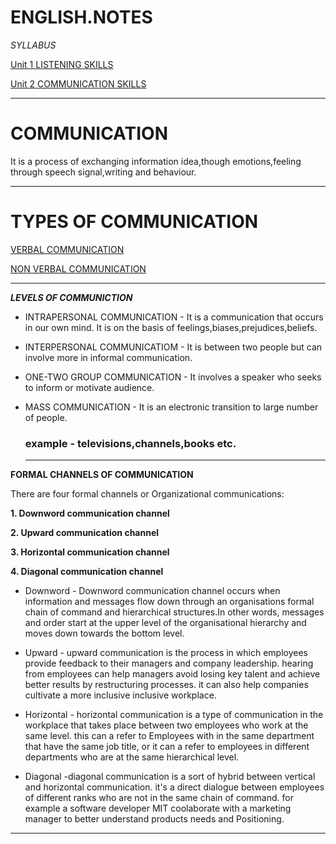 
# ENGLISH.NOTES


*SYLLABUS*

[Unit 1 LISTENING SKILLS](https://github.com/Japmankaur/english.notes/blob/main/unit%201.md)

[Unit 2 COMMUNICATION SKILLS](https://github.com/Japmankaur/english.notes/blob/main/unit%202.md)

----

# COMMUNICATION
It is a process of exchanging information idea,though emotions,feeling through speech signal,writing and behaviour.

---


# TYPES OF COMMUNICATION

[VERBAL COMMUNICATION](https://github.com/Japmankaur/english.notes/blob/main/verbal%20communication.md)

[NON VERBAL COMMUNICATION](https://github.com/Japmankaur/english.notes/blob/main/non%20verbal%20communication.md)

---


***LEVELS OF COMMUNICTION***


- INTRAPERSONAL COMMUNICATION - It is a communication that occurs in our own mind. It is on the basis of feelings,biases,prejudices,beliefs.

- INTERPERSONAL COMMUNICATIOM - It is between two people but can involve more in informal communication.

- ONE-TWO GROUP COMMUNICATION - It involves a speaker who seeks to inform or motivate audience.

- MASS COMMUNICATION - It is an electronic transition to large number of people.
  ### example - televisions,channels,books etc.

  ---

 **FORMAL CHANNELS OF COMMUNICATION**
 
 There are four formal channels or Organizational communications:
 
 **1. Downword communication channel**
 
 **2. Upward communication channel**
 
**3. Horizontal communication channel**

**4. Diagonal communication channel**

  - Downword - Downword communication channel occurs when information and messages flow down through an organisations formal chain of command and hierarchical structures.In other words, messages and order start at the upper level of the organisational hierarchy and moves down towards the bottom level.
  
  - Upward - upward communication is the process in which employees provide feedback to their managers and company leadership. hearing from employees can help managers avoid losing key talent and achieve better results by restructuring processes. it can also help companies cultivate a more inclusive inclusive workplace.
  
  - Horizontal - horizontal communication is a type of communication in the workplace that takes place between two employees who work at the same level. this can a refer to Employees with in the same department that have the same job title, or it can a refer to employees in different departments who are at the same hierarchical level.

  - Diagonal -diagonal communication is a sort of hybrid between vertical and horizontal communication. it's a direct dialogue between employees of different ranks who are not in the same chain of command. for example a software developer MIT coolaborate with a marketing manager to better understand products needs and Positioning.

  ---
  












